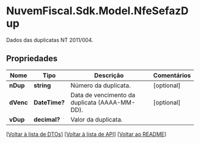 # NuvemFiscal.Sdk.Model.NfeSefazDup
Dados das duplicatas NT 2011/004.

## Propriedades

Nome | Tipo | Descrição | Comentários
------------ | ------------- | ------------- | -------------
**nDup** | **string** | Número da duplicata. | [optional] 
**dVenc** | **DateTime?** | Data de vencimento da duplicata (AAAA-MM-DD). | [optional] 
**vDup** | **decimal?** | Valor da duplicata. | 

[[Voltar à lista de DTOs]](../README.md#documentation-for-models) [[Voltar à lista de API]](../README.md#documentation-for-api-endpoints) [[Voltar ao README]](../README.md)

